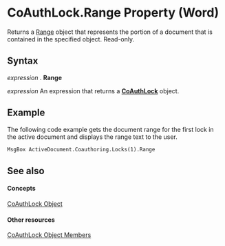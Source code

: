 
# CoAuthLock.Range Property (Word)

Returns a [Range](15a7a1c4-5f3f-5b6e-60e9-29688de3f274.md) object that represents the portion of a document that is contained in the specified object. Read-only.


## Syntax

 _expression_ . **Range**

 _expression_ An expression that returns a **[CoAuthLock](3efa12b0-1079-c6df-20c1-a66398161c8e.md)** object.


## Example

The following code example gets the document range for the first lock in the active document and displays the range text to the user.


```vb
MsgBox ActiveDocument.Coauthoring.Locks(1).Range
```


## See also


#### Concepts


[CoAuthLock Object](3efa12b0-1079-c6df-20c1-a66398161c8e.md)
#### Other resources


[CoAuthLock Object Members](3deca349-08e8-d2e9-cd97-6b44e8e3a02a.md)
